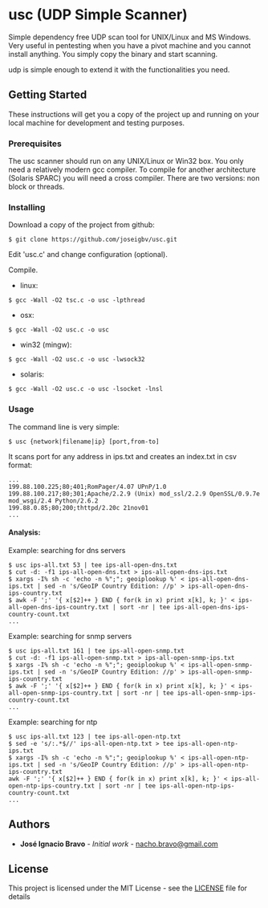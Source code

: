 # usc (UDP Simple Scanner)
Simple dependency free UDP scan tool for UNIX/Linux and MS Windows. Very useful in pentesting when you have a pivot machine and you cannot install anything. You simply copy the binary and start scanning.

udp is simple enough to extend it with the functionalities you need. 

## Getting Started

These instructions will get you a copy of the project up and running on your local machine for development and testing purposes.

### Prerequisites

The usc scanner should run on any UNIX/Linux or Win32 box. You only need a relatively modern gcc compiler. To compile for another architecture (Solaris SPARC) you will need a cross compiler. 
There are two versions: non block or threads.

### Installing

Download a copy of the project from github: 

```
$ git clone https://github.com/joseigbv/usc.git
```

Edit 'usc.c' and change configuration (optional).

Compile.

* linux: 
```
$ gcc -Wall -O2 tsc.c -o usc -lpthread
```
* osx: 
```
$ gcc -Wall -O2 usc.c -o usc
```
* win32 (mingw): 
```
$ gcc -Wall -O2 usc.c -o usc -lwsock32
```
* solaris: 
```
$ gcc -Wall -O2 usc.c -o usc -lsocket -lnsl
```

### Usage 

The command line is very simple: 

```
$ usc {network|filename|ip} [port,from-to]
```

It scans port for any address in ips.txt and creates an index.txt in csv format:

```
...
199.88.100.225;80;401;RomPager/4.07 UPnP/1.0
199.88.100.217;80;301;Apache/2.2.9 (Unix) mod_ssl/2.2.9 OpenSSL/0.9.7e mod_wsgi/2.4 Python/2.6.2
199.88.0.85;80;200;thttpd/2.20c 21nov01
...
```

#### Analysis:

Example: searching for dns servers

```
$ usc ips-all.txt 53 | tee ips-all-open-dns.txt
$ cut -d: -f1 ips-all-open-dns.txt > ips-all-open-dns-ips.txt
$ xargs -I% sh -c 'echo -n %";"; geoiplookup %' < ips-all-open-dns-ips.txt | sed -n 's/GeoIP Country Edition: //p' > ips-all-open-dns-ips-country.txt
$ awk -F ';' '{ x[$2]++ } END { for(k in x) print x[k], k; }' < ips-all-open-dns-ips-country.txt | sort -nr | tee ips-all-open-dns-ips-country-count.txt
...

```

Example: searching for snmp servers

```
$ usc ips-all.txt 161 | tee ips-all-open-snmp.txt
$ cut -d: -f1 ips-all-open-snmp.txt > ips-all-open-snmp-ips.txt
$ xargs -I% sh -c 'echo -n %";"; geoiplookup %' < ips-all-open-snmp-ips.txt | sed -n 's/GeoIP Country Edition: //p' > ips-all-open-snmp-ips-country.txt
$ awk -F ';' '{ x[$2]++ } END { for(k in x) print x[k], k; }' < ips-all-open-snmp-ips-country.txt | sort -nr | tee ips-all-open-snmp-ips-country-count.txt
...
```

Example: searching for ntp

```
$ usc ips-all.txt 123 | tee ips-all-open-ntp.txt
$ sed -e 's/:.*$//' ips-all-open-ntp.txt > tee ips-all-open-ntp-ips.txt
$ xargs -I% sh -c 'echo -n %";"; geoiplookup %' < ips-all-open-ntp-ips.txt | sed -n 's/GeoIP Country Edition: //p' > ips-all-open-ntp-ips-country.txt
awk -F ';' '{ x[$2]++ } END { for(k in x) print x[k], k; }' < ips-all-open-ntp-ips-country.txt | sort -nr | tee ips-all-open-ntp-ips-country-count.txt
...
```

## Authors

* **José Ignacio Bravo** - *Initial work* - nacho.bravo@gmail.com

## License

This project is licensed under the MIT License - see the [LICENSE](LICENSE) file for details

